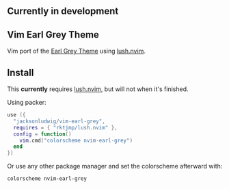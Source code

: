## Currently in development

## Vim Earl Grey Theme

Vim port of the [Earl Grey Theme](https://github.com/earl-grey-theme/earl-grey) using [lush.nvim](https://github.com/rktjmp/lush.nvim).

## Install

This **currently** requires [lush.nvim](https://github.com/rktjmp/lush.nvim), but will not when it's finished.

Using packer:

```lua
use ({
  "jacksonludwig/vim-earl-grey",
  requires = { "rktjmp/lush.nvim" },
  config = function()
    vim.cmd("colorscheme nvim-earl-grey")
  end
})
```

Or use any other package manager and set the colorscheme afterward with:

```vim
colorscheme nvim-earl-grey
```
